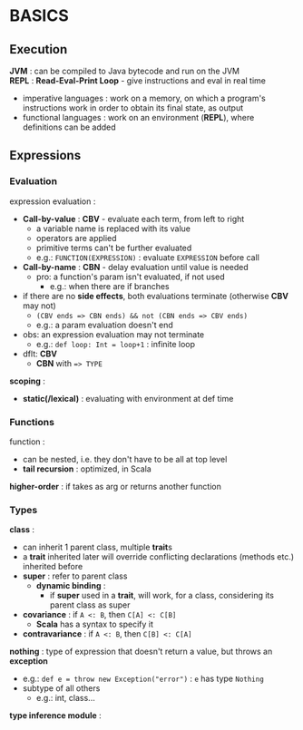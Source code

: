 # BASICS

## Execution

**JVM** : can be compiled to Java bytecode and run on the JVM  
**REPL** : **Read-Eval-Print Loop** - give instructions and eval in real time
*	imperative languages : work on a memory, on which a program's instructions work in order to obtain its final state, as output
*	functional languages : work on an environment (**REPL**), where definitions can be added


## Expressions

### Evaluation

expression evaluation : 
*	**Call-by-value** : **CBV** - evaluate each term, from left to right
	*	a variable name is replaced with its value
	*	operators are applied
	*	primitive terms can't be further evaluated
	*	e.g.: `FUNCTION(EXPRESSION)` : evaluate `EXPRESSION` before call
*	**Call-by-name** : **CBN** - delay evaluation until value is needed
	*	pro: a function's param isn't evaluated, if not used
		*	e.g.: when there are if branches
*	if there are no **side effects**, both evaluations terminate (otherwise **CBV** may not)
	*	`(CBV ends => CBN ends) && not (CBN ends => CBV ends)`
	*	e.g.: a param evaluation doesn't end
*	obs: an expression evaluation may not terminate
	*	e.g.: `def loop: Int = loop+1` : infinite loop
*	dflt: **CBV**
	*	**CBN** with `=> TYPE` 

**scoping** :
*	**static(/lexical)** : evaluating with environment at def time

### Functions

function :
*	can be nested, i.e. they don't have to be all at top level
*	**tail recursion** : optimized, in Scala

**higher-order** : if takes as arg or returns another function  

### Types

**class** : 
*	can inherit 1 parent class, multiple **trait**s
*	a **trait** inherited later will override conflicting declarations (methods etc.) inherited before
*	**super** : refer to parent class
	*	**dynamic binding** : 
		*	if **super** used in a **trait**, will work, for a class, considering its parent class as super
*	**covariance** : if `A <: B`, then `C[A] <: C[B]`
	*	**Scala** has a syntax to specify it
*	**contravariance** : if `A <: B`, then `C[B] <: C[A]`

**nothing** : type of expression that doesn't return a value, but throws an **exception**  
*	e.g.: `def e = throw new Exception("error")` : `e` has type `Nothing`
*	subtype of all others
	*	e.g.: int, class...

**type inference module** : 

